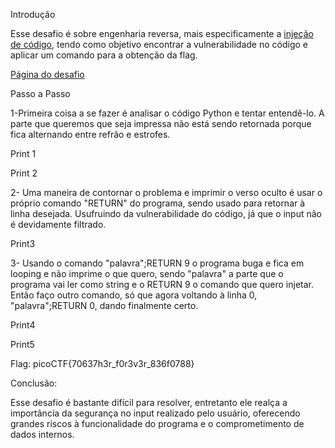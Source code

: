 Introdução

Esse desafio é sobre engenharia reversa, mais especificamente a [injeção de código](https://brightsec.com/blog/code-injection/),
tendo como objetivo encontrar a vulnerabilidade no código e aplicar um comando para a obtenção
da flag.

[Página do desafio](https://play.picoctf.org/practice/challenge/472)

Passo a Passo

1-Primeira coisa a se fazer é analisar o código Python e tentar entendê-lo.
A parte que queremos que seja impressa não está sendo retornada porque fica alternando entre refrão e estrofes.

Print 1

Print 2

2- Uma maneira de contornar o problema e imprimir o verso oculto é usar o próprio comando "RETURN" do programa, sendo usado para
retornar à linha desejada. Usufruindo da vulnerabilidade do código, já que o input não é devidamente filtrado.

Print3

3- Usando o comando "palavra";RETURN 9 o programa buga e fica em looping e não imprime o que quero, sendo "palavra" a parte que o programa vai ler como string
e o RETURN 9 o comando que quero injetar.
Então faço outro comando, só que agora voltando à linha 0, "palavra";RETURN 0, dando finalmente certo.

Print4

Print5

Flag: picoCTF{70637h3r_f0r3v3r_836f0788}

Conclusão:

Esse desafio é bastante difícil para resolver, entretanto ele realça a importância
da segurança no input realizado pelo usuário, oferecendo grandes riscos à funcionalidade
do programa e o comprometimento de dados internos.


